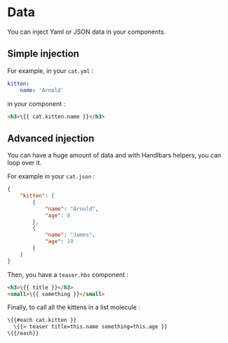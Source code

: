 # Data

You can inject Yaml or JSON data in your components.

## Simple injection

For example, in your `cat.yml` :

````yml
kitten:
    name: 'Arnold'
````

in your component :

````html
<h3>\{{ cat.kitten.name }}</h3>
````

## Advanced injection

You can have a huge amount of data and with Handlbars helpers, you can loop over it.

For example in your `cat.json` :

````json
{
    "kitten": [
        {
            "name": "Arnold",
            "age": 8
        },
        {
            "name": "James",
            "age": 19
        }
    ]
}
````

Then, you have a `teaser.hbs` component :

````html
<h3>\{{ title }}</h3>
<small>\{{ something }}</small>
````

Finally, to call all the kittens in a list molecule :

````html
\{{#each cat.kitten }}
  \{{> teaser title=this.name something=this.age }}
\{{/each}}
````
